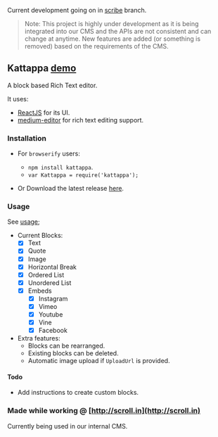 Current development going on in [scribe](https://github.com/brijeshb42/kattappa/tree/scribe) branch.

>Note: This project is highly under development as it is being integrated into our CMS and the APIs are not consistent and can change at anytime. New features are added (or something is removed) based on the requirements of the CMS.

## Kattappa [demo](http://bitwiser.in/kattappa/)

A block based Rich Text editor.

It uses:
* [ReactJS](http://facebook.github.io/react/) for its UI.
* [medium-editor](https://github.com/yabwe/medium-editor) for rich text editing support.

### Installation
* For `browserify` users:
    * `npm install kattappa`.
    * `var Kattappa = require('kattappa');`


* Or Download the latest release [here](https://github.com/brijeshb42/kattappa/releases/latest).

### Usage

See [usage](https://github.com/brijeshb42/kattappa/blob/es6/src/demo.js);

* Current Blocks:
    - [x] Text
    - [x] Quote
    - [x] Image
    - [x] Horizontal Break
    - [x] Ordered List
    - [x] Unordered List
    - [x] Embeds
        - [x] Instagram
        - [x] Vimeo
        - [x] Youtube
        - [x] Vine
        - [x] Facebook

* Extra features:
    * Blocks can be rearranged.
    * Existing blocks can be deleted.
    * Automatic image upload if `UploadUrl` is provided.

#### Todo
* Add instructions to create custom blocks.

### Made while working @ [http://scroll.in](http://scroll.in)

Currently being used in our internal CMS.
